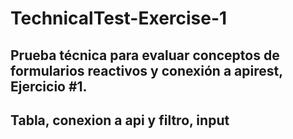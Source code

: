 # TechnicalTest-Exercise-1
## Prueba técnica para evaluar conceptos de formularios reactivos y conexión a apirest, Ejercicio #1.
## Tabla, conexion a api y filtro, input

